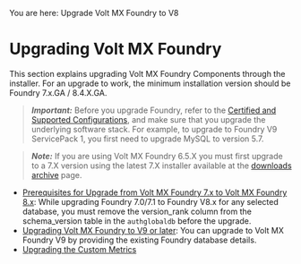                            

You are here: Upgrade Volt MX Foundry to V8

Upgrading Volt MX Foundry
========================

This section explains upgrading Volt MX Foundry Components through the installer. For an upgrade to work, the minimum installation version should be Foundry 7.x.GA / 8.4.X.GA.

> **_Important:_** Before you upgrade Foundry, refer to the [Certified and Supported Configurations](../../../Foundry/voltmxfoundry_supported_devices_os_browsers/Content/Introduction.md), and make sure that you upgrade the underlying software stack. For example, to upgrade to Foundry V9 ServicePack 1, you first need to upgrade MySQL to version 5.7.

> **_Note:_** If you are using Volt MX Foundry 6.5.X you must first upgrade to a 7.X version using the latest 7.X installer available at the [downloads archive](https://hclsoftware.flexnetoperations.com/flexnet/operationsportal/entitledDownloadFile.action?downloadPkgId=HCL_Volt_Foundry_v9.2.x&orgId=HCL&fromRecentFile=false&fromRecentPkg=true&fromDL=false) page.

*   [Prerequisites for Upgrade from Volt MX Foundry 7.x to Volt MX Foundry 8.x](UpgradePrereqs.md): While upgrading Foundry 7.0/7.1 to Foundry V8.x for any selected database, you must remove the version\_rank column from the schema\_version table in the `authglobaldb` before the upgrade.
*   [Upgrading Volt MX Foundry to V9 or later](Upgrading_VoltMX_Foundry_SP1.md): You can upgrade to Volt MX Foundry V9 by providing the existing Foundry database details.
*   [Upgrading the Custom Metrics](CustomMetrics.md)

